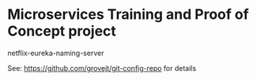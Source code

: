 # Microservices Training and Proof of Concept project

netflix-eureka-naming-server

See: https://github.com/grovejt/git-config-repo for details
